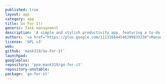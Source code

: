 ```yaml
---
published: true
layout: app
category: app
title: Go For It!
generic: Task management
description: 'A simple and stylish productivity app, featuring a to-do list, merged with a timer that keeps your focus on the current task.'
authors: '<a href="https://plus.google.com/111316844546399833250">Manuel Kehl</a>'
license: 'GPL v3'
web:
github: 'mank319/Go-For-It'
launchpad:
googleplus:
repository: 'ppa:mank319/go-for-it'
repository-unstable:
package: 'go-for-it'
---
```

